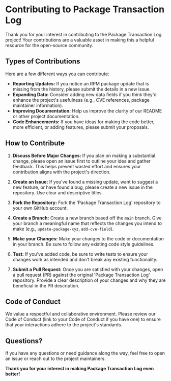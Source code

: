 # Contributing to Package Transaction Log

Thank you for your interest in contributing to the Package Transaction Log
project! Your contributions are a valuable asset in making this a helpful
resource for the open-source community.

## Types of Contributions

Here are a few different ways you can contribute:

* **Reporting Updates:**  If you notice an RPM package update that is missing
  from the history, please submit the details in a new issue.
* **Expanding Data:** Consider adding new data fields if you think they'd
  enhance the project's usefulness (e.g., CVE references, package maintainer
  information).
* **Improving Documentation:** Help us improve the clarity of our README or
  other project documentation.
* **Code Enhancements:** If you have ideas for making the code better, more
  efficient, or adding features, please submit your proposals.

## How to Contribute

1. **Discuss Before Major Changes:** If you plan on making a substantial change,
   please open an issue first to outline your idea and gather feedback. This
   helps prevent wasted effort and ensures your contribution aligns with the
   project's direction.

2. **Create an Issue:** If you've found a missing update, want to suggest a new
   feature, or have found a bug, please create a new issue in the repository.
   Use clear and descriptive titles.

3. **Fork the Repository:** Fork the 'Package Transaction Log' repository to your own
   GitHub account.

4. **Create a Branch:** Create a new branch based off the `main` branch. Give
   your branch a meaningful name that reflects the changes you intend to make
   (e.g., `update-package-xyz`, `add-cve-field`).

5. **Make your Changes:** Make your changes to the code or documentation in your
   branch. Be sure to follow any existing code style guidelines.

6. **Test:** If you've added code, be sure to write tests to ensure your changes
   work as intended and don't break any existing functionality.

7. **Submit a Pull Request:** Once you are satisfied with your changes, open a
   pull request (PR) against the original 'Package Transaction Log' repository.
   Provide a clear description of your changes and why they are beneficial in
   the PR description.

## Code of Conduct

We value a respectful and collaborative environment. Please review our Code of
Conduct (link to your Code of Conduct if you have one) to ensure that your
interactions adhere to the project's standards.

## Questions?

If you have any questions or need guidance along the way, feel free to open an
issue or reach out to the project maintainers.

**Thank you for your interest in making Package Transaction Log even better!**
